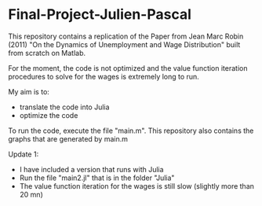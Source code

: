# Final-Project-Julien-Pascal

This repository contains a replication of the Paper from Jean Marc Robin (2011) "On the Dynamics of Unemployment and Wage Distribution" built from scratch on Matlab.

For the moment, the code is not optimized and the value function iteration procedures to solve for the wages is extremely long to run.

My aim is to:
- translate the code into Julia
- optimize the code 

To run the code, execute the file "main.m". This repository also contains the graphs that are generated by main.m

Update 1:
- I have included a version that runs with Julia
- Run the file "main2.jl" that is in the folder "Julia"
- The value function iteration for the wages is still slow (slightly more than 20 mn)
